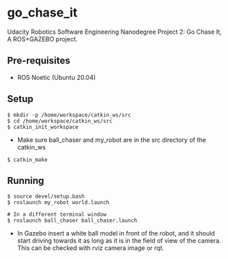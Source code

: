 # go_chase_it
Udacity Robotics Software Engineering Nanodegree Project 2: Go Chase It, A ROS+GAZEBO project.

## Pre-requisites
- ROS Noetic (Ubuntu 20.04)

## Setup
```
$ mkdir -p /home/workspace/catkin_ws/src
$ cd /home/workspace/catkin_ws/src
$ catkin_init_workspace
```
- Make sure ball_chaser and my_robot are in the src directory of the catkin_ws
```
$ catkin_make
```

## Running
```
$ source devel/setup.bash
$ roslaunch my_robot world.launch

# In a different terminal window
$ roslaunch ball_chaser ball_chaser.launch
```
- In Gazebo insert a white ball model in front of the robot, and it should start driving towards it as long as it is in the field of view of the camera. This can be checked with rviz camera image or rqt.
